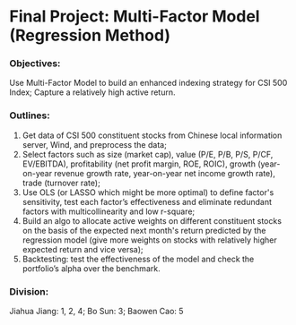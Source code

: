 # Final Project: Multi-Factor Model (Regression Method)

### Objectives:
Use Multi-Factor Model to build an enhanced indexing strategy for CSI 500 Index;
Capture a relatively high active return.

### Outlines:
1. Get data of CSI 500 constituent stocks from Chinese local information server, Wind, and preprocess the data;
2. Select factors such as size (market cap), value (P/E, P/B, P/S, P/CF, EV/EBITDA), profitability (net profit margin, ROE, ROIC), growth (year-on-year revenue growth rate, year-on-year net income growth rate), trade (turnover rate);
3. Use OLS (or LASSO which might be more optimal) to define factor's sensitivity, test each factor’s effectiveness and eliminate redundant factors with multicollinearity and low r-square;
4. Build an algo to allocate active weights on different constituent stocks on the basis of the expected next month's return predicted by the regression model (give more weights on stocks with relatively higher expected return and vice versa);
5. Backtesting: test the effectiveness of the model and check the portfolio’s alpha over the benchmark.

### Division:
Jiahua Jiang: 1, 2, 4; Bo Sun: 3; Baowen Cao: 5
